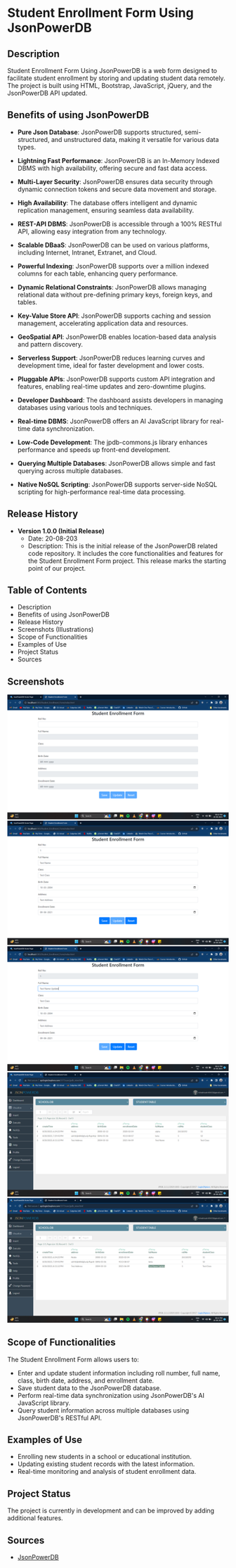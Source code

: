 # Student Enrollment Form Using JsonPowerDB

## Description

Student Enrollment Form Using JsonPowerDB is a web form designed to facilitate student enrollment by storing and updating student data remotely. The project is built using HTML, Bootstrap, JavaScript, jQuery, and the JsonPowerDB API updated.

## Benefits of using JsonPowerDB

- **Pure Json Database**: JsonPowerDB supports structured, semi-structured, and unstructured data, making it versatile for various data types.

- **Lightning Fast Performance**: JsonPowerDB is an In-Memory Indexed DBMS with high availability, offering secure and fast data access.

- **Multi-Layer Security**: JsonPowerDB ensures data security through dynamic connection tokens and secure data movement and storage.

- **High Availability**: The database offers intelligent and dynamic replication management, ensuring seamless data availability.

- **REST-API DBMS**: JsonPowerDB is accessible through a 100% RESTful API, allowing easy integration from any technology.

- **Scalable DBaaS**: JsonPowerDB can be used on various platforms, including Internet, Intranet, Extranet, and Cloud.

- **Powerful Indexing**: JsonPowerDB supports over a million indexed columns for each table, enhancing query performance.

- **Dynamic Relational Constraints**: JsonPowerDB allows managing relational data without pre-defining primary keys, foreign keys, and tables.

- **Key-Value Store API**: JsonPowerDB supports caching and session management, accelerating application data and resources.

- **GeoSpatial API**: JsonPowerDB enables location-based data analysis and pattern discovery.

- **Serverless Support**: JsonPowerDB reduces learning curves and development time, ideal for faster development and lower costs.

- **Pluggable APIs**: JsonPowerDB supports custom API integration and features, enabling real-time updates and zero-downtime plugins.

- **Developer Dashboard**: The dashboard assists developers in managing databases using various tools and techniques.

- **Real-time DBMS**: JsonPowerDB offers an AI JavaScript library for real-time data synchronization.

- **Low-Code Development**: The jpdb-commons.js library enhances performance and speeds up front-end development.

- **Querying Multiple Databases**: JsonPowerDB allows simple and fast querying across multiple databases.

- **Native NoSQL Scripting**: JsonPowerDB supports server-side NoSQL scripting for high-performance real-time data processing.

## Release History

- **Version 1.0.0 (Initial Release)**
  - Date: 20-08-203
  - Description: This is the initial release of the JsonPowerDB related code repository. It includes the core functionalities and features for the Student Enrollment Form project. This release marks the starting point of our project.

## Table of Contents

- Description
- Benefits of using JsonPowerDB
- Release History
- Screenshots (Illustrations)
- Scope of Functionalities
- Examples of Use
- Project Status
- Sources

## Screenshots

![Screenshot 1](res/images/empty.png)
![Screenshot 2](res/images/test_data.png)
![Screenshot 3](res/images/test_result.png)
![Screenshot 4](res/images/update_data.png)
![Screenshot 5](res/images/update_result.png)




## Scope of Functionalities

The Student Enrollment Form allows users to:

- Enter and update student information including roll number, full name, class, birth date, address, and enrollment date.
- Save student data to the JsonPowerDB database.
- Perform real-time data synchronization using JsonPowerDB's AI JavaScript library.
- Query student information across multiple databases using JsonPowerDB's RESTful API.

## Examples of Use

- Enrolling new students in a school or educational institution.
- Updating existing student records with the latest information.
- Real-time monitoring and analysis of student enrollment data.

## Project Status

The project is currently in development and can be improved by adding additional features.

## Sources

- [JsonPowerDB](https://login2explore.com/jpdb/)
